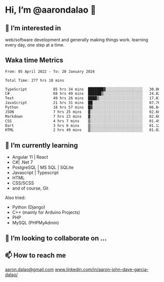 # __Hi, I’m @aarondalao__ 👋 
## 👀 I’m interested in 
web/software development and generally making things work.
learning every day, one step at a time. 

## Waka time Metrics
<!--START_SECTION:waka-->

```txt
From: 05 April 2022 - To: 20 January 2024

Total Time: 277 hrs 18 mins

TypeScript            85 hrs 34 mins  ███████▓░░░░░░░░░░░░░░░░░   30.86 %
C#                    68 hrs 49 mins  ██████▒░░░░░░░░░░░░░░░░░░   24.82 %
Text                  49 hrs 26 mins  ████▒░░░░░░░░░░░░░░░░░░░░   17.83 %
JavaScript            21 hrs 31 mins  ██░░░░░░░░░░░░░░░░░░░░░░░   07.76 %
Python                18 hrs 57 mins  █▓░░░░░░░░░░░░░░░░░░░░░░░   06.84 %
JSON                  7 hrs 25 mins   ▓░░░░░░░░░░░░░░░░░░░░░░░░   02.68 %
Markdown              7 hrs 23 mins   ▓░░░░░░░░░░░░░░░░░░░░░░░░   02.66 %
CSS                   4 hrs 7 mins    ▒░░░░░░░░░░░░░░░░░░░░░░░░   01.49 %
Dart                  3 hrs 6 mins    ▒░░░░░░░░░░░░░░░░░░░░░░░░   01.12 %
HTML                  2 hrs 49 mins   ▒░░░░░░░░░░░░░░░░░░░░░░░░   01.02 %
```

<!--END_SECTION:waka-->

## 🌱 I’m currently learning 

- Angular 11 | React 
- C#| .Net 7
- PostgreSQL | MS SQL | SQLite
- Javascript | Typescript
- HTML 
- CSS/SCSS
- and of course, Git 


Also tried:
- Python (Django)
- C++ (mainly for Arduino Projects)
- PHP
- MySQL (PHPMyAdmin)


## 💞️ I’m looking to collaborate on ...

## 📫 How to reach me 
aaron.dalao@gmail.com
www.linkedin.com/in/aaron-john-dave-garcia-dalao/

<!---
aarondalao/aarondalao is a ✨ special ✨ repository because its `README.md` (this file) appears on your GitHub profile.
You can click the Preview link to take a look at your changes.
--->
